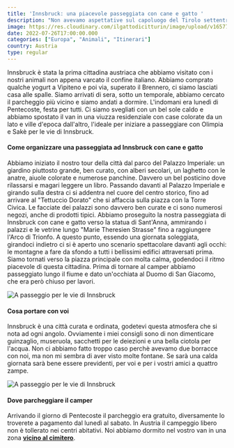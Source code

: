 ```yaml
---
title: 'Innsbruck: una piacevole passeggiata con cane e gatto ' 
description: "Non avevamo aspettative sul capoluogo del Tirolo settentrionale, così ci siamo lasciati meravigliare viuzza dopo viuzza ed è stata una bellissima scoperta"
image: https://res.cloudinary.com/ilgattodicitturin/image/upload/v1657706817/Articoli/Innsbruck_a_passeggio.jpg
date: 2022-07-26T17:00:00.000
categories: ["Europa", "Animali", "Itinerari"]
country: Austria
type: regular
---
```

Innsbruck è stata la prima cittadina austriaca che abbiamo visitato con i nostri animali non appena varcato il confine italiano. Abbiamo comprato qualche yogurt a Vipiteno e poi via, superato il Brennero, ci siamo lasciati casa alle spalle. Siamo arrivati di sera, sotto un temporale, abbiamo cercato il parcheggio più vicino e siamo andati a dormire. L'indomani era lunedì di Pentecoste, festa per tutti. Ci siamo svegliati con un bel sole caldo e abbiamo spostato il van in una viuzza residenziale con case colorate da un lato e ville d'epoca dall'altro, l'ideale per iniziare a passeggiare con Olimpia e Sakè per le vie di Innsbruck. 

#### Come organizzare una passeggiata ad Innsbruck con cane e gatto 

Abbiamo iniziato il nostro tour della città dal parco del Palazzo Imperiale: un giardino piuttosto grande, ben curato, con alberi secolari, un laghetto con le anatre, aiuole colorate e numerose panchine. Davvero un bel posticino dove rilassarsi e magari leggere un libro.
Passando davanti al Palazzo Imperiale e girando sulla destra ci si addentra nel cuore del centro storico, fino ad arrivare al "Tettuccio Dorato" che si affaccia sulla piazza con la Torre Civica. Le facciate dei palazzi sono davvero ben curate e ci sono numerosi negozi, anche di prodotti tipici. Abbiamo proseguito la nostra passeggiata di Innsbruck con cane e gatto verso la statua di Sant'Anna, ammirando i palazzi e le vetrine lungo "Marie Theresien Strasse" fino a raggiungere l'Arco di Trionfo. A questo punto, essendo una giornata soleggiata, girandoci indietro ci si è aperto uno scenario spettacolare davanti agli occhi: le montagne a fare da sfondo a tutti i bellissimi edifici attraversati prima. 
Siamo tornati verso la piazza principale con molta calma, godendoci il ritmo piacevole di questa cittadina. Prima di tornare al camper abbiamo passeggiato lungo il fiume e dato un'occhiata al Duomo di San Giacomo, che era però chiuso per lavori. 

![A passeggio per le vie di Innsbruck](https://res.cloudinary.com/ilgattodicitturin/image/upload/v1658858358/Articoli/innsbruck_2_mpp6xn.jpg)

#### Cosa portare con voi

Innsbruck è una città curata e ordinata, godetevi questa atmosfera che si nota ad ogni angolo. Ovviamente i miei consigli sono di non dimenticare guinzaglio, museruola, sacchetti per le deiezioni e una bella ciotola per l'acqua. Non ci abbiamo fatto troppo caso perchè avevamo due borracce con noi, ma non mi sembra di aver visto molte fontane. Se sarà una calda giornata sarà bene essere previdenti, per voi e per i vostri amici a quattro zampe. 

![A passeggio per le vie di Innsbruck](https://res.cloudinary.com/ilgattodicitturin/image/upload/v1658858348/Articoli/innsbruck_3_x7lkw5.jpg)

#### Dove parcheggiare il camper

Arrivando il giorno di Pentecoste il parcheggio era gratuito, diversamente lo troverete a pagamento dal lunedì al sabato. 
In Austria il campeggio libero non è tollerato nei centri abitativi. Noi abbiamo dormito nel vostro van in una zona [**vicino al cimitero**](https://goo.gl/maps/atWAeGXQFWGTF8jW9).



